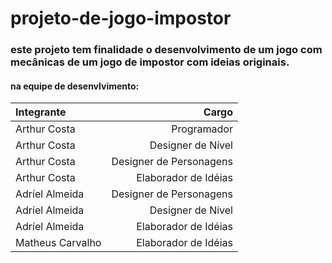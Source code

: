 # projeto-de-jogo-impostor
### este projeto tem finalidade o desenvolvimento de um jogo com mecânicas de um jogo de impostor com ideias originais.

#### na equipe de desenvlvimento:

Integrante | Cargo
:--------| --------:
Arthur Costa | Programador
Arthur Costa | Designer de Nível
Arthur Costa | Designer de Personagens
Arthur Costa | Elaborador de Idéias
Adríel Almeida | Designer de Personagens
Adríel Almeida | Designer de Nível
Adríel Almeida | Elaborador de Idéias
Matheus Carvalho | Elaborador de Idéias
